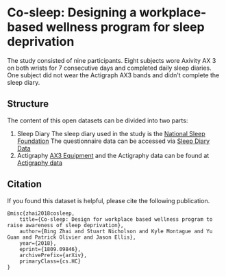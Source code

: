 
# Co-sleep: Designing a workplace-based wellness program for sleep deprivation

The study consisted of nine participants. Eight subjects wore Axivity AX 3 on both wrists for 7 consecutive days and completed daily sleep diaries. One subject did not wear the Actigraph AX3 bands and didn't complete the sleep diary.


## Structure
The content of this open datasets can be divided into two parts:
1. Sleep Diary
   The sleep diary used in the study is the [National Sleep Foundation](https://www.sleepfoundation.org/sites/default/files/inline-files/SleepDiaryv6.pdf)
   The questionnaire data can be accessed via [Sleep Diary Data](https://data.ncl.ac.uk/articles/Co-sleep_Designing_workplace-based_wellness_through_awareness_of_sleep_deprivation_Sleep_Diary_/11948925)
2. Actigraphy [AX3 Equipment](https://axivity.com/product/ax3) and the Actigraphy data can be found at [Actigraphy data](https://data.ncl.ac.uk/articles/Co-sleep_Designing_workplace-based_wellness_through_awareness_of_sleep_deprivation_Actigraphy_Data_/11948949)


## Citation

If you found this dataset is helpful, please cite the following publication.
```
@misc{zhai2018cosleep,
    title={Co-sleep: Design for workplace based wellness program to raise awareness of sleep deprivation},
    author={Bing Zhai and Stuart Nicholson and Kyle Montague and Yu Guan and Patrick Olivier and Jason Ellis},
    year={2018},
    eprint={1809.09846},
    archivePrefix={arXiv},
    primaryClass={cs.HC}
}
```
